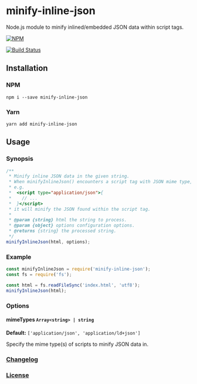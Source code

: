 # minify-inline-json
Node.js module to minify inlined/embedded JSON data within script tags.

[![NPM](https://nodei.co/npm/minify-inline-json.png?downloads=true)](https://nodei.co/npm/minify-inline-json/)

[![Build Status](https://travis-ci.org/haensl/minify-inline-json.svg?branch=master)](https://travis-ci.org/haensl/minify-inline-json)

## Installation

### NPM

`npm i --save minify-inline-json`

### Yarn

`yarn add minify-inline-json`

## Usage

### Synopsis

```javascript
/**
 * Minify inline JSON data in the given string.
 * When minifyInlineJson() encounters a script tag with JSON mime type,
 * e.g.
 *  <script type="application/json">{
 *    // ...
 *  }</script>
 * it will minify the JSON found within the script tag.
 *
 * @param {string} html the string to process.
 * @param {object} options configuration options.
 * @returns {string} the processed string.
 */
minifyInlineJson(html, options);
```

### Example

```javascript
const minifyInlineJson = require('minify-inline-json');
const fs = require('fs');

const html = fs.readFileSync('index.html', 'utf8');
minifyInlineJson(html);
```

### Options

#### mimeTypes `Array<string> | string`

**Default:** `['application/json', 'application/ld+json']`

Specify the mime type(s) of scripts to minify JSON data in.

### [Changelog](CHANGELOG.md)

### [License](LICENSE)
